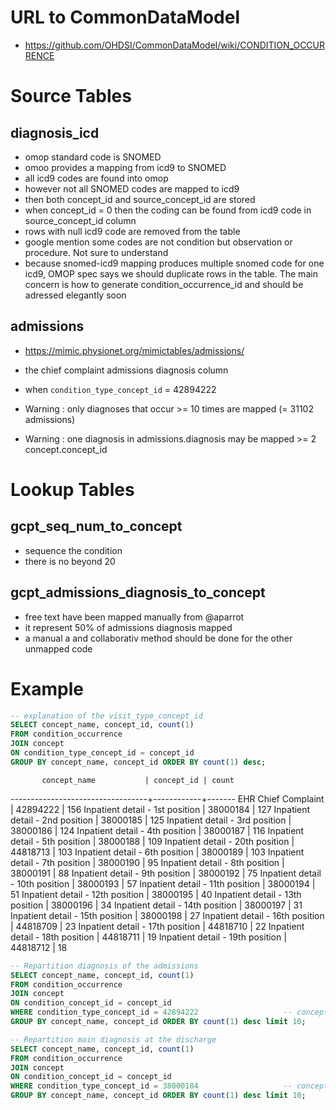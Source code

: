 # URL to CommonDataModel
- https://github.com/OHDSI/CommonDataModel/wiki/CONDITION_OCCURRENCE

# Source Tables

## diagnosis_icd

- omop standard code is SNOMED
- omoo provides a mapping from icd9 to SNOMED
- all icd9 codes are found into omop
- however not all SNOMED codes are mapped to icd9
- then both concept_id and source_concept_id are stored
- when concept_id = 0 then the coding can be found from icd9 code in source_concept_id column
- rows with null icd9 code are removed from the table
- google mention some codes are not condition but observation or procedure. Not sure to understand 
- because snomed-icd9 mapping produces multiple snomed code for one icd9, OMOP spec says we should duplicate rows in the table. The main concern is how to generate condition_occurrence_id and should be adressed elegantly soon

## admissions
- https://mimic.physionet.org/mimictables/admissions/

- the chief complaint admissions diagnosis column
- when `condition_type_concept_id` = 42894222

- Warning : only diagnoses that occur >= 10 times are mapped (= 31102 admissions)
- Warning : one diagnosis in admissions.diagnosis may be mapped >= 2 concept.concept_id 

# Lookup Tables

## gcpt_seq_num_to_concept

- sequence the condition
- there is no beyond 20

## gcpt_admissions_diagnosis_to_concept

- free text have been mapped manually from @aparrot
- it represent 50% of admissions diagnosis mapped
- a manual a and collaborativ method should be done for the other unmapped code

# Example
``` sql
-- explanation of the visit_type_concept_id
SELECT concept_name, concept_id, count(1)
FROM condition_occurrence
JOIN concept
ON condition_type_concept_id = concept_id
GROUP BY concept_name, concept_id ORDER BY count(1) desc;
```
           concept_name           | concept_id | count
----------------------------------+------------+-------
 EHR Chief Complaint              |   42894222 |   156
 Inpatient detail - 1st position  |   38000184 |   127
 Inpatient detail - 2nd position  |   38000185 |   125
 Inpatient detail - 3rd position  |   38000186 |   124
 Inpatient detail - 4th position  |   38000187 |   116
 Inpatient detail - 5th position  |   38000188 |   109
 Inpatient detail - 20th position |   44818713 |   103
 Inpatient detail - 6th position  |   38000189 |   103
 Inpatient detail - 7th position  |   38000190 |    95
 Inpatient detail - 8th position  |   38000191 |    88
 Inpatient detail - 9th position  |   38000192 |    75
 Inpatient detail - 10th position |   38000193 |    57
 Inpatient detail - 11th position |   38000194 |    51
 Inpatient detail - 12th position |   38000195 |    40
 Inpatient detail - 13th position |   38000196 |    34
 Inpatient detail - 14th position |   38000197 |    31
 Inpatient detail - 15th position |   38000198 |    27
 Inpatient detail - 16th position |   44818709 |    23
 Inpatient detail - 17th position |   44818710 |    22
 Inpatient detail - 18th position |   44818711 |    19
 Inpatient detail - 19th position |   44818712 |    18

```sql
-- Repartition diagnosis of the admissions
SELECT concept_name, concept_id, count(1)
FROM condition_occurrence
JOIN concept
ON condition_concept_id = concept_id
WHERE condition_type_concept_id = 42894222                   -- concept.concept_name = 'EHR Chief Compliant'
GROUP BY concept_name, concept_id ORDER BY count(1) desc limit 10;
```

```sql
-- Repartition main diagnosis at the discharge
SELECT concept_name, concept_id, count(1)
FROM condition_occurrence
JOIN concept
ON condition_concept_id = concept_id
WHERE condition_type_concept_id = 38000184                   -- concept.concept_name = 'Inpatient detail - 1st position'
GROUP BY concept_name, concept_id ORDER BY count(1) desc limit 10;
```
